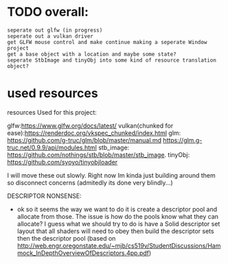 # TODO overall:
	seperate out glfw (in progress)
	seperate out a vulkan driver
	get GLFW mouse control and make continue making a seperate Window project
	get a base object with a location and maybe some state?
	seperate StbImage and tinyObj into some kind of resource translation object?

# used resources

resources Used for this project:

glfw:https://www.glfw.org/docs/latest/
vulkan(chunked for ease):https://renderdoc.org/vkspec_chunked/index.html
glm: https://github.com/g-truc/glm/blob/master/manual.md 
	 https://glm.g-truc.net/0.9.9/api/modules.html
stb_image: https://github.com/nothings/stb/blob/master/stb_image.
tinyObj: https://github.com/syoyo/tinyobjloader

I will move these out slowly. Right now Im kinda just building around them so disconnect
concerns (admitedly its done very blindly...)

DESCRIPTOR NONSENSE:

- ok so it seems the way we want to do it is create a descriptor pool and allocate 
 from those. The issue is how do the pools know what they can allocate? I guess what we 
 should try to do is have a Solid descriptor set layout that all shaders will need to obey
 then build the descriptor sets then the descriptor pool (based on http://web.engr.oregonstate.edu/~mjb/cs519v/StudentDiscussions/Hammock_InDepthOverviewOfDescriptors.4pp.pdf)
